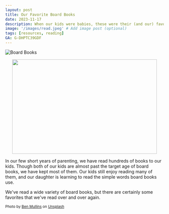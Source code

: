 ```yaml
---
layout: post
title: Our Favorite Board Books
date: 2023-11-17
description: When our kids were babies, these were their (and our) favorite board books. 
image: '/images/read.jpeg' # Add image post (optional)
tags: [resources, reading]
GA: G-DHPTC39GDF
---
```

![Board Books]({{site.baseurl}}/images/boardbooks.png)

<p align="center">
  <img width="460" height="300" src="meredithcook.github.io/images/boardbooks.png">
</p>

In our few short years of parenting, we have read hundreds of books to our kids. Though both of our kids are almost past the target age of board books, we have kept most of them. Our kids still enjoy reading many of them, and our daughter is learning to read the simple words board books use. 

We've read a wide variety of board books, but there are certainly some favorites that we've read over and over again. 

<sub>Photo by <a href="https://unsplash.com/@benmullins?utm_content=creditCopyText&utm_medium=referral&utm_source=unsplash">Ben Mullins</a> on <a href="https://unsplash.com/photos/two-childrens-reading-book-while-sitting-on-brown-sofa-5QTQz-oYk1A?utm_content=creditCopyText&utm_medium=referral&utm_source=unsplash">Unsplash</a></sub>